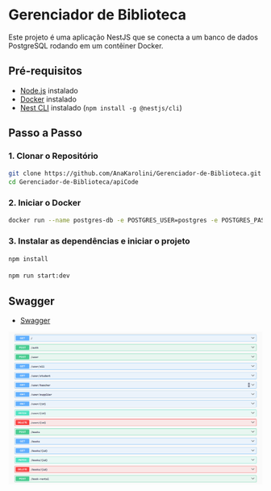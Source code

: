 # Gerenciador de Biblioteca

Este projeto é uma aplicação NestJS que se conecta a um banco de dados PostgreSQL rodando em um contêiner Docker.

## Pré-requisitos

- [Node.js](https://nodejs.org/) instalado
- [Docker](https://www.docker.com/) instalado
- [Nest CLI](https://docs.nestjs.com/cli/overview) instalado (`npm install -g @nestjs/cli`)

## Passo a Passo

### 1. Clonar o Repositório

```sh
git clone https://github.com/AnaKarolini/Gerenciador-de-Biblioteca.git
cd Gerenciador-de-Biblioteca/apiCode
```

### 2. Iniciar o Docker

```sh
docker run --name postgres-db -e POSTGRES_USER=postgres -e POSTGRES_PASSWORD=mysecretpassword -e POSTGRES_DB=GerenciadorBiblioteca -p 5432:5432 -d postgres:latest
```

### 3. Instalar as dependências e iniciar o projeto

```sh
npm install

npm run start:dev
```

## Swagger

- [Swagger](http://localhost:4001/api)

![Swagger Imagem](img/swagger.png)
